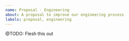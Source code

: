 ```yaml
---
name: Proposal - Engineering
about: A proposal to improve our engineering process
labels: proposal, engineering
---
```


@TODO: Flesh this out
